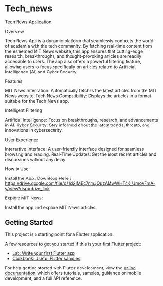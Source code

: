 # Tech_news
Tech News Application

Overview

 Tech News App is a dynamic platform that seamlessly connects the world of academia with the tech community. By fetching real-time content from the esteemed MIT News website, this app ensures that cutting-edge research, breakthroughs, and thought-provoking articles are readily accessible to users. The app also offers a powerful filtering feature, allowing users to focus specifically on articles related to Artificial Intelligence (AI) and Cyber Security.
 
Features

MIT News Integration: Automatically fetches the latest articles from the MIT News website.
Tech News Compatibility: Displays the articles in a format suitable for the Tech News app.

Intelligent Filtering

Artificial Intelligence: Focus on breakthroughs, research, and advancements in AI.
Cyber Security: Stay informed about the latest trends, threats, and innovations in cybersecurity.

User Experience

Interactive Interface: A user-friendly interface designed for seamless browsing and reading.
Real-Time Updates: Get the most recent articles and discussions without any delay.

How to Use

Install the App :
Download Here : https://drive.google.com/file/d/1cj2IMEc7nmJQuzAMwWHT4K_UmoVFmA-y/view?usp=drive_link

Explore MIT News:

Install the app and explore MIT News articles




## Getting Started

This project is a starting point for a Flutter application.

A few resources to get you started if this is your first Flutter project:

- [Lab: Write your first Flutter app](https://docs.flutter.dev/get-started/codelab)
- [Cookbook: Useful Flutter samples](https://docs.flutter.dev/cookbook)

For help getting started with Flutter development, view the
[online documentation](https://docs.flutter.dev/), which offers tutorials,
samples, guidance on mobile development, and a full API reference.
